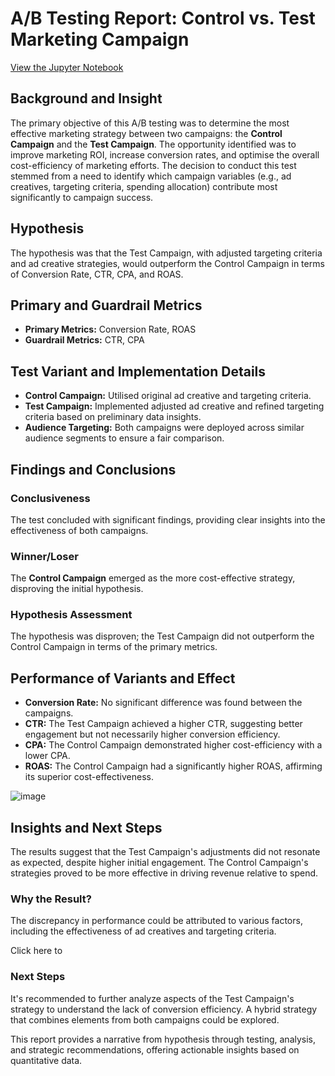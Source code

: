 # A/B Testing Report: Control vs. Test Marketing Campaign
[View the Jupyter Notebook](https://github.com/Illias-b/AB-Testing-Notebook.git) 
## Background and Insight
The primary objective of this A/B testing was to determine the most effective marketing strategy between two campaigns: the **Control Campaign** and the **Test Campaign**. The opportunity identified was to improve marketing ROI, increase conversion rates, and optimise the overall cost-efficiency of marketing efforts. The decision to conduct this test stemmed from a need to identify which campaign variables (e.g., ad creatives, targeting criteria, spending allocation) contribute most significantly to campaign success.

## Hypothesis
The hypothesis was that the Test Campaign, with adjusted targeting criteria and ad creative strategies, would outperform the Control Campaign in terms of Conversion Rate, CTR, CPA, and ROAS.

## Primary and Guardrail Metrics
- **Primary Metrics:** Conversion Rate, ROAS
- **Guardrail Metrics:** CTR, CPA

## Test Variant and Implementation Details
- **Control Campaign:** Utilised original ad creative and targeting criteria.
- **Test Campaign:** Implemented adjusted ad creative and refined targeting criteria based on preliminary data insights.
- **Audience Targeting:** Both campaigns were deployed across similar audience segments to ensure a fair comparison.

## Findings and Conclusions
### Conclusiveness
The test concluded with significant findings, providing clear insights into the effectiveness of both campaigns.

### Winner/Loser
The **Control Campaign** emerged as the more cost-effective strategy, disproving the initial hypothesis.

### Hypothesis Assessment
The hypothesis was disproven; the Test Campaign did not outperform the Control Campaign in terms of the primary metrics.

## Performance of Variants and Effect


- **Conversion Rate:** No significant difference was found between the campaigns.
- **CTR:** The Test Campaign achieved a higher CTR, suggesting better engagement but not necessarily higher conversion efficiency.
- **CPA:** The Control Campaign demonstrated higher cost-efficiency with a lower CPA.
- **ROAS:** The Control Campaign had a significantly higher ROAS, affirming its superior cost-effectiveness.
  
![image](https://github.com/Illias-b/A-B-Testing/assets/33836566/db0f08b6-1bd2-4453-bb96-69c4d1ea3691)


## Insights and Next Steps
The results suggest that the Test Campaign's adjustments did not resonate as expected, despite higher initial engagement. The Control Campaign's strategies proved to be more effective in driving revenue relative to spend.

### Why the Result?
The discrepancy in performance could be attributed to various factors, including the effectiveness of ad creatives and targeting criteria.

Click here to 

### Next Steps
It's recommended to further analyze aspects of the Test Campaign's strategy to understand the lack of conversion efficiency. A hybrid strategy that combines elements from both campaigns could be explored.

This report provides a narrative from hypothesis through testing, analysis, and strategic recommendations, offering actionable insights based on quantitative data.
